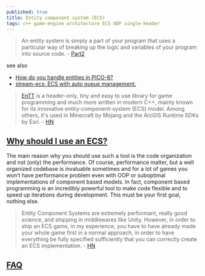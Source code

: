 ```yaml
---
published: true
title: Entity component system (ECS)
tags: c++ game-engine architecture ECS OOP single-header
---
```

> An entity system is simply a part of your program that uses a particular way of breaking up the logic and variables of your program into source code. - [Part2](http://t-machine.org/index.php/2007/11/11/entity-systems-are-the-future-of-mmog-development-part-2/)

see also
- [How do you handle entities in PICO-8? ](https://www.reddit.com/r/pico8/comments/1lluma6/how_do_you_handle_entities_in_pico8/)
- [stream-ecs: ECS with auto queue management.](https://www.lexaloffle.com/bbs/?tid=43348)

> [EnTT](https://github.com/skypjack/entt) is a header-only, tiny and easy to use library for game programming and much more written in modern C++, mainly known for its innovative entity-component-system (ECS) model.
Among others, it's used in Minecraft by Mojang and the ArcGIS Runtime SDKs by Esri. - [HN](https://news.ycombinator.com/item?id=23128702)

## [Why should I use an ECS?](https://skypjack.github.io/2019-02-14-ecs-baf-part-1/)
The main reason why you should use such a tool is the code organization and not (only) the performance. Of course, performance matter, but a well organized codebase is invaluable sometimes and for a lot of games you won’t have performance problem even with OOP or suboptimal implementations of component based models.
In fact, component based programming is an incredibly powerful tool to make code flexible and to speed up iterations during development. This must be your first goal, nothing else.

> Entity Component Systems are extremely performant, really good science, and shipping in middlewares like Unity. However, in order to ship an ECS game, in my experience, you have to have already made your whole game first in a normal approach, in order to have everything be fully specified sufficiently that you can correctly create an ECS implementation. - [HN](https://news.ycombinator.com/item?id=37140272)

## [FAQ](https://github.com/SanderMertens/ecs-faq#what-is-ecs)
